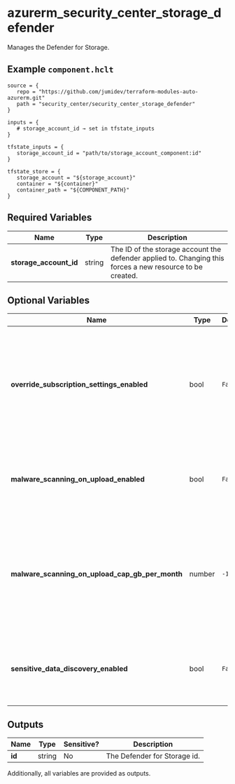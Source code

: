 # azurerm_security_center_storage_defender

Manages the Defender for Storage.

## Example `component.hclt`

```hcl
source = {
   repo = "https://github.com/jumidev/terraform-modules-auto-azurerm.git"   
   path = "security_center/security_center_storage_defender"   
}

inputs = {
   # storage_account_id → set in tfstate_inputs
}

tfstate_inputs = {
   storage_account_id = "path/to/storage_account_component:id"   
}

tfstate_store = {
   storage_account = "${storage_account}"   
   container = "${container}"   
   container_path = "${COMPONENT_PATH}"   
}

```

## Required Variables

| Name | Type |  Description |
| ---- | --------- |  ----------- |
| **storage_account_id** | string |  The ID of the storage account the defender applied to. Changing this forces a new resource to be created. | 

## Optional Variables

| Name | Type |  Default  |  Description |
| ---- | --------- |  ----------- | ----------- |
| **override_subscription_settings_enabled** | bool |  `False`  |  Whether the settings defined for this storage account should override the settings defined for the subscription. Defaults to `false`. | 
| **malware_scanning_on_upload_enabled** | bool |  `False`  |  Whether On Upload malware scanning should be enabled. Defaults to `false`. | 
| **malware_scanning_on_upload_cap_gb_per_month** | number |  `-1`  |  The max GB to be scanned per Month. Must be `-1` or above `0`. Omit this property or set to `-1` if no capping is needed. Defaults to `-1`. | 
| **sensitive_data_discovery_enabled** | bool |  `False`  |  Whether Sensitive Data Discovery should be enabled. Defaults to `false`. | 



## Outputs

| Name | Type | Sensitive? | Description |
| ---- | ---- | --------- | --------- |
| **id** | string | No  | The Defender for Storage id. | 

Additionally, all variables are provided as outputs.
